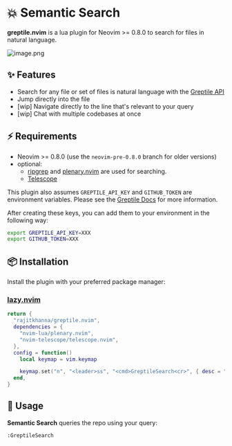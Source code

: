 # 💥 Semantic Search
**greptile.nvim** is a lua plugin for Neovim >= 0.8.0 to search for files in natural language. 

![image.png](https://github.com/user-attachments/assets/1a568885-b455-4ac6-9490-25347390b8c3)

## ✨ Features
- Search for any file or set of files is natural language with the [Greptile API](https://docs.greptile.com/introduction)
- Jump directly into the file
- [wip] Navigate directly to the line that's relevant to your query
- [wip] Chat with multiple codebases at once

## ⚡️ Requirements

- Neovim >= 0.8.0 (use the `neovim-pre-0.8.0` branch for older versions)
- optional:
  + [ripgrep](https://github.com/BurntSushi/ripgrep) and [plenary.nvim](https://github.com/nvim-lua/plenary.nvim) are used for searching.
  + [Telescope](https://github.com/nvim-telescope/telescope.nvim)
 
This plugin also assumes `GREPTILE_API_KEY` and `GITHUB_TOKEN` are environment variables. Please see the [Greptile Docs](https://docs.greptile.com/introduction) for more information.

After creating these keys, you can add them to your environment in the following way:

```bash
export GREPTILE_API_KEY=XXX
export GITHUB_TOKEN=XXX
```

## 📦 Installation

Install the plugin with your preferred package manager:

### [lazy.nvim](https://github.com/folke/lazy.nvim)
```lua
return {
  "rajitkhanna/greptile.nvim",
  dependencies = {
    "nvim-lua/plenary.nvim",
    "nvim-telescope/telescope.nvim",
  },
  config = function()
    local keymap = vim.keymap

    keymap.set("n", "<leader>ss", "<cmd>GreptileSearch<cr>", { desc = "Semantic search files" })
  end,
}
```


## 🚀 Usage

**Semantic Search** queries the repo using your query:

```vim
:GreptileSearch
```
